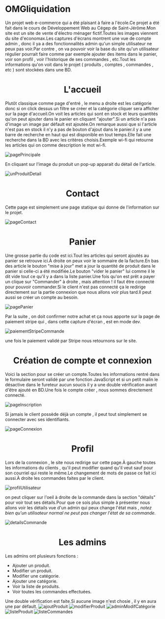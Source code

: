 # OMGliquidation
Un projet web e-commerce qui a été plaisant à faire a l'école.Ce projet a été fait dans le cours de Développement Web au Cégep de Saint-Jérôme.Mon site est un site de vente d'électro ménager fictif.Toutes les images viennent du site d'economax.Les captures d'écrans montrent une vue de compte admin , donc il ya a des fonctionnalités admin qu'un simple utilisateur ne peux pas voir.Par contre , on va pouvoir voir la base du site qu'un utilisateur régulier pourrait faire comme par exemple ajouter des items dans le panier, voir son profil , voir l'historique de ses commandes , etc.Tout les informations qu'on voit dans le projet ( produits , comptes , commandes , etc ) sont stockées dans une BD.

# <h1 align="center">L'accueil</h1>

Plutôt classique comme page d'entré , le menu a droite est les catégorie donc si on click dessus un filtre se créer et la catégorie cliquer sera afficher sur la page d'accueil.On voit les articles qui sont en stock et leurs quantités qu'on peut ajouter dans le panier en cliquant "ajouter".Si un article n'a pas d'image un image par défault est ajoutée.On remarque aussi que si l'article n'est pas en stock il n'y a pas de bouton d'ajout dans le panier.il y a une barre de recherche en haut qui est disponible en tout temps.Elle fait une recherche dans la BD avec les critères choisis.Exemple wi-fi qui retourne les articles qui on comme description le mot wi-fi.

![pagePrincipale](https://github.com/PikminJaune/OMGliquidation/assets/71794298/fabac7e4-f6a4-4560-9573-7016ed37a8bd)

En cliquant sur l'image du produit un pop-up apparait du détail de l'article.

![unProduitDetail](https://github.com/PikminJaune/OMGliquidation/assets/71794298/29fd1411-5f18-4a5f-a622-b047508c5030)

# <h1 align="center">Contact</h1>

Cette page est simplement une page statique qui donne de l'information sur le projet.

![pageContact](https://github.com/PikminJaune/OMGliquidation/assets/71794298/a81c0286-9cb3-4d2f-9003-370725b6f04a)

# <h1 align="center">Panier</h1>

Une grosse partie du code est ici.Tout les articles qui seront ajoutés au panier se retrouve ici.À droite on peux voir le sommaire de la facture.En bas des article le bouton "mise à jour" met a jour la quantité de produit dans le panier si celle-ci a été modifiée.Le bouton "vider le panier" lui comme il le dit vide tout ce qu'il y a dans la liste panier.Une fois qu'on est prêt a payer un clique sur "Commander" à droite , mais attention ! il faut être connecté pour pouvoir commander.Si le client n'est pas connecté ça le redirige directement sur la partie connexion que nous allons voir plus tard.Il peut aussi se créer un compte au besoin.

![pagePanier](https://github.com/PikminJaune/OMGliquidation/assets/71794298/ff8576f0-b75a-4201-aaa1-421fab97fdcb)


Par la suite , on doit confirmer notre achat et ça nous apporte sur la page de paiement stripe qui , dans cette capture d'écran , est en mode dev.

![paiementStripeCommande](https://github.com/PikminJaune/OMGliquidation/assets/71794298/22fbaf65-cee0-4248-a136-a0c0cb94967e)

une fois le paiement validé par Stripe nous retournons sur le site.

# <h1 align="center">Création de compte et connexion</h1>

Voici la section pour se créer un compte.Toutes les informations rentré dans le formulaire seront validé par une fonction JavaScript et si un petit malin le désactive dans le fureteur aucun soucis il y a une double vérification avant d'être ajouté en BD.Une fois le compte créer , nous sommes directement connecté.

![pageInscription](https://github.com/PikminJaune/OMGliquidation/assets/71794298/78995c31-4cbe-4eb6-96bd-74883f9a5554)

Si jamais le client possède déjà un compte , il peut tout simplement se connecter avec ses identifiants.

![pageConnexion](https://github.com/PikminJaune/OMGliquidation/assets/71794298/1d623bd8-091f-403e-a6e7-f222628bd33a)

# <h1 align="center">Profil</h1>

Lors de la connexion , le site nous redirige sur cette page.À gauche toutes les informations du clients , qu'il peut modifier quand qu'il veut sauf pour son courriel qui reste le même.Le changement de mots de passe ce fait ici aussi.À droite les commandes faites par le client.

![profilUtilisateur](https://github.com/PikminJaune/OMGliquidation/assets/71794298/0470e7c4-b859-488a-b1cb-aeee68224d48)

on peut cliquer sur l'oeil à droite de la commande dans la section "détails" pour voir tout ses détails.Pour que ce sois plus simple à présenter nous allons voir les détails vue d'un admin qui peux change l'état mais , _notez bien qu'un utilisateur normal ne peut pas changer l'état de sa commande._

![detailsCommande](https://github.com/PikminJaune/OMGliquidation/assets/71794298/e737762b-3f2a-471d-a9dc-2239b7286fad)

# <h1 align="center">Les admins</h1>

Les admins ont plusieurs fonctions :
- Ajouter un produit.
- Modifier un produit.
- Modifier une catégorie.
- Ajouter une catégorie.
- Voir la liste de produits.
- Voir toutes les commandes effectuées.

Une double vérification est faite.Si aucune image n'est chosie , il y en aura une par défault.
![ajoutProduit](https://github.com/PikminJaune/OMGliquidation/assets/71794298/5cfcac72-186f-4e8a-9190-88cc81878eac)
![modifierProduit](https://github.com/PikminJaune/OMGliquidation/assets/71794298/2f8f8494-cbe2-4dfe-abb2-013260fd490b)
![adminModifCatégorie](https://github.com/PikminJaune/OMGliquidation/assets/71794298/1ac2f39b-bbf2-4844-94e6-5cb70f7bb7cd)
![listeProduit](https://github.com/PikminJaune/OMGliquidation/assets/71794298/e743e14a-3c22-4774-83c8-1fc8cff3467d)
![listeCommandes](https://github.com/PikminJaune/OMGliquidation/assets/71794298/887aa46f-bae6-458c-ae89-973a93cc78d3)
